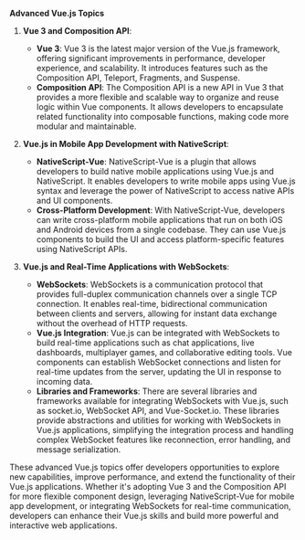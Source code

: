 **Advanced Vue.js Topics**

1. **Vue 3 and Composition API**:
   - **Vue 3**: Vue 3 is the latest major version of the Vue.js framework, offering significant improvements in performance, developer experience, and scalability. It introduces features such as the Composition API, Teleport, Fragments, and Suspense.
   - **Composition API**: The Composition API is a new API in Vue 3 that provides a more flexible and scalable way to organize and reuse logic within Vue components. It allows developers to encapsulate related functionality into composable functions, making code more modular and maintainable.

2. **Vue.js in Mobile App Development with NativeScript**:
   - **NativeScript-Vue**: NativeScript-Vue is a plugin that allows developers to build native mobile applications using Vue.js and NativeScript. It enables developers to write mobile apps using Vue.js syntax and leverage the power of NativeScript to access native APIs and UI components.
   - **Cross-Platform Development**: With NativeScript-Vue, developers can write cross-platform mobile applications that run on both iOS and Android devices from a single codebase. They can use Vue.js components to build the UI and access platform-specific features using NativeScript APIs.

3. **Vue.js and Real-Time Applications with WebSockets**:
   - **WebSockets**: WebSockets is a communication protocol that provides full-duplex communication channels over a single TCP connection. It enables real-time, bidirectional communication between clients and servers, allowing for instant data exchange without the overhead of HTTP requests.
   - **Vue.js Integration**: Vue.js can be integrated with WebSockets to build real-time applications such as chat applications, live dashboards, multiplayer games, and collaborative editing tools. Vue components can establish WebSocket connections and listen for real-time updates from the server, updating the UI in response to incoming data.
   - **Libraries and Frameworks**: There are several libraries and frameworks available for integrating WebSockets with Vue.js, such as socket.io, WebSocket API, and Vue-Socket.io. These libraries provide abstractions and utilities for working with WebSockets in Vue.js applications, simplifying the integration process and handling complex WebSocket features like reconnection, error handling, and message serialization.

These advanced Vue.js topics offer developers opportunities to explore new capabilities, improve performance, and extend the functionality of their Vue.js applications. Whether it's adopting Vue 3 and the Composition API for more flexible component design, leveraging NativeScript-Vue for mobile app development, or integrating WebSockets for real-time communication, developers can enhance their Vue.js skills and build more powerful and interactive web applications.